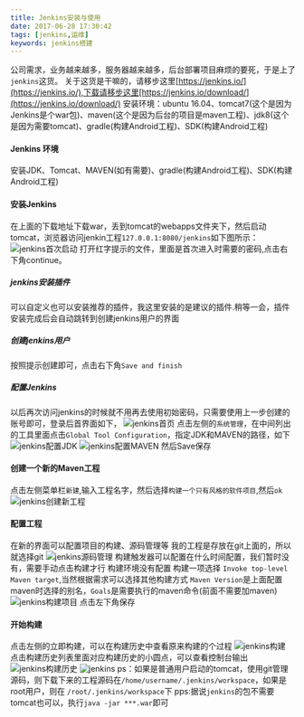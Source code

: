 ```yaml
---
title: Jenkins安装与使用
date: 2017-06-28 17:30:42
tags: [jenkins,运维]
keywords: jenkins搭建
---
```

公司需求，业务越来越多，服务器越来越多，后台部署项目麻烦的要死，于是上了`jenkins`这货。
关于这货是干嘛的，请移步这里[https://jenkins.io/](https://jenkins.io/),下载请移步这里[https://jenkins.io/download/](https://jenkins.io/download/)
安装环境：ubuntu 16.04、tomcat7(这个是因为Jenkins是个war包)、maven(这个是因为后台的项目是maven工程)、jdk8(这个是因为需要tomcat)、gradle(构建Android工程)、SDK(构建Android工程)
<!--more-->
#### Jenkins 环境
安装JDK、Tomcat、MAVEN(如有需要)、gradle(构建Android工程)、SDK(构建Android工程)
#### 安装Jenkins
在上面的下载地址下载war，丢到tomcat的webapps文件夹下，然后启动tomcat，浏览器访问jenkin工程`127.0.0.1:8080/jenkins`如下图所示：
![jenkins首次启动](/image/jenkins/jenkins_start.png)
打开红字提示的文件，里面是首次进入时需要的密码,点击右下角continue。
##### jenkins安装插件
可以自定义也可以安装推荐的插件，我这里安装的是建议的插件.稍等一会，插件安装完成后会自动跳转到创建jenkins用户的界面
##### 创建jenkins用户
按照提示创建即可，点击右下角`Save and finish`
##### 配置Jenkins
以后再次访问jenkins的时候就不用再去使用初始密码，只需要使用上一步创建的账号即可，登录后首界面如下，
![jenkins首页](/image/jenkins/jenkins_index.png)
点击左侧的`系统管理`，在中间列出的工具里面点击`Global Tool Configuration`，指定JDK和MAVEN的路径，如下
![jenkins配置JDK](/image/jenkins/jenkins_jdk.png)
![jenkins配置MAVEN](/image/jenkins/jenkins_maven.png)
然后Save保存
#### 创建一个新的Maven工程
点击左侧菜单栏`新建`,输入工程名字，然后选择`构建一个只有风格的软件项目`,然后`ok`
![jenkins创建新工程](/image/jenkins/jenkins_create_new_project.png)
#### 配置工程
在新的界面可以配置项目的构建、源码管理等
我的工程是存放在git上面的，所以就选择git
![jenkins源码管理](/image/jenkins/jenkins_config_project.png)
构建触发器可以配置在什么时间配置，我们暂时没有，需要手动点击构建才行
构建环境没有配置
构建一项选择 `Invoke top-level Maven target`,当然根据需求可以选择其他构建方式
`Maven Version`是上面配置maven时选择的别名，`Goals`是需要执行的maven命令(前面不需要加maven)
![jenkins构建项目](/image/jenkins/jenkins_project_build.png)
点击左下角保存
#### 开始构建
点击左侧的立即构建，可以在构建历史中查看原来构建的个过程
![jenkins构建](/image/jenkins/jenkins_start_build_project.png)
点击构建历史列表里面对应构建历史的小圆点，可以查看控制台输出
![jenkins构建历史](/image/jenkins/jenkins_build_history.png)
![jenkins](/image/jenkins/jenkins_build_console_output.png)
ps：如果是普通用户启动的tomcat，使用git管理源码，则下载下来的工程源码在`/home/username/.jenkins/workspace`，如果是root用户，则在 `/root/.jenkins/workspace`下
pps:据说`jenkins`的包不需要tomcat也可以，执行`java -jar ***.war`即可